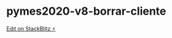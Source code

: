 # pymes2020-v8-borrar-cliente

[Edit on StackBlitz ⚡️](https://stackblitz.com/edit/pymes2020-v8-borrar-cliente)